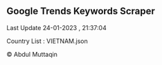 

## Google Trends Keywords Scraper 
 
Last Update 24-01-2023 , 21:37:04

Country List :
VIETNAM.json



© Abdul Muttaqin 
